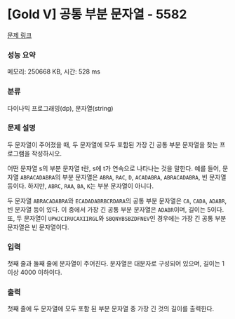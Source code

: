 # [Gold V] 공통 부분 문자열 - 5582 

[문제 링크](https://www.acmicpc.net/problem/5582) 

### 성능 요약

메모리: 250668 KB, 시간: 528 ms

### 분류

다이나믹 프로그래밍(dp), 문자열(string)

### 문제 설명

<p>두 문자열이 주어졌을 때, 두 문자열에 모두 포함된 가장 긴 공통 부분 문자열을 찾는 프로그램을 작성하시오.</p>

<p>어떤 문자열 s의 부분 문자열 t란, s에 t가 연속으로 나타나는 것을 말한다. 예를 들어, 문자열 <code>ABRACADABRA</code>의 부분 문자열은 <code>ABRA</code>, <code>RAC</code>, <code>D</code>, <code>ACADABRA</code>, <code>ABRACADABRA</code>, 빈 문자열 등이다. 하지만, <code>ABRC</code>, <code>RAA</code>, <code>BA</code>, <code>K</code>는 부분 문자열이 아니다.</p>

<p>두 문자열 <code>ABRACADABRA</code>와 <code>ECADADABRBCRDARA</code>의 공통 부분 문자열은 <code>CA</code>, <code>CADA</code>, <code>ADABR</code>, 빈 문자열 등이 있다. 이 중에서 가장 긴 공통 부분 문자열은 <code>ADABR</code>이며, 길이는 5이다. 또, 두 문자열이 <code>UPWJCIRUCAXIIRGL</code>와 <code>SBQNYBSBZDFNEV</code>인 경우에는 가장 긴 공통 부분 문자열은 빈 문자열이다.</p>

### 입력 

 <p>첫째 줄과 둘째 줄에 문자열이 주어진다. 문자열은 대문자로 구성되어 있으며, 길이는 1 이상 4000 이하이다.</p>

### 출력 

 <p>첫째 줄에 두 문자열에 모두 포함 된 부분 문자열 중 가장 긴 것의 길이를 출력한다.</p>

